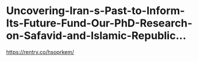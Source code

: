 # Uncovering-Iran-s-Past-to-Inform-Its-Future-Fund-Our-PhD-Research-on-Safavid-and-Islamic-Republic...
https://rentry.co/hsoprkem/
